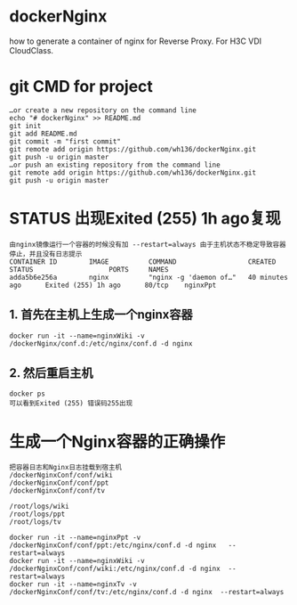# dockerNginx
how to generate a container of nginx for Reverse Proxy. For  H3C VDI CloudClass.

# git CMD for project
    …or create a new repository on the command line
    echo "# dockerNginx" >> README.md
    git init
    git add README.md
    git commit -m "first commit"
    git remote add origin https://github.com/wh136/dockerNginx.git
    git push -u origin master
    …or push an existing repository from the command line
    git remote add origin https://github.com/wh136/dockerNginx.git
    git push -u origin master
# STATUS 出现Exited (255) 1h ago复现
    由nginx镜像运行一个容器的时候没有加 --restart=always 由于主机状态不稳定导致容器停止，并且没有日志提示
    CONTAINER ID        IMAGE          COMMAND                  CREATED             STATUS                   PORTS     NAMES
    adda5b6e256a        nginx          "nginx -g 'daemon of…"   40 minutes ago      Exited (255) 1h ago      80/tcp    nginxPpt  
## 1. 首先在主机上生成一个nginx容器
    docker run -it --name=nginxWiki -v /dockerNginx/conf.d:/etc/nginx/conf.d -d nginx
## 2. 然后重启主机
    docker ps
    可以看到Exited (255) 错误码255出现

# 生成一个Nginx容器的正确操作
    把容器日志和Nginx日志挂载到宿主机 
    /dockerNginxConf/conf/wiki
    /dockerNginxConf/conf/ppt
    /dockerNginxConf/conf/tv
    
    /root/logs/wiki
    /root/logs/ppt
    /root/logs/tv
    
    docker run -it --name=nginxPpt -v /dockerNginxConf/conf/ppt:/etc/nginx/conf.d -d nginx   --restart=always
    docker run -it --name=nginxWiki -v /dockerNginxConf/conf/wiki:/etc/nginx/conf.d -d nginx  --restart=always
    docker run -it --name=nginxTv -v /dockerNginxConf/conf/tv:/etc/nginx/conf.d -d nginx  --restart=always



